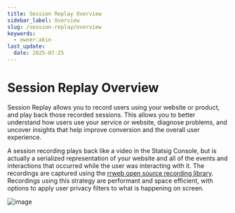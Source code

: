 ```yaml
---
title: Session Replay Overview
sidebar_label: Overview
slug: /session-replay/overview
keywords:
  - owner:akin
last_update:
  date: 2025-07-25
---
```


# Session Replay Overview

Session Replay allows you to record users using your website or product, and play back those recorded sessions. This allows you to better understand how users use your service or website, diagnose problems, and uncover insights that help improve conversion and the overall user experience.

A session recording plays back like a video in the Statsig Console, but is actually a serialized representation of your website and all of the events and interactions that occurred while the user was interacting with it. The recordings are captured using the [rrweb open source recording library](https://github.com/rrweb-io/rrweb). Recordings using this strategy are performant and space efficient, with options to apply user privacy filters to what is happening on screen.

![image](/img/session_replay/overall_ui.png)
